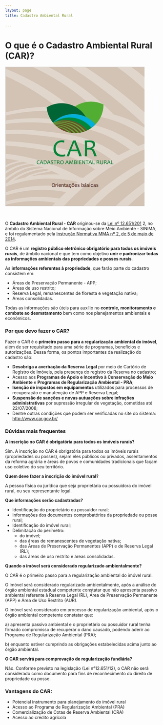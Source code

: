 ```yaml
---
layout: page
title: Cadastro Ambiental Rural

---
```



# O que é o Cadastro Ambiental Rural (CAR)?

![image](assets/img/CAR_01.png)

<br/>




O **Cadastro Ambiental Rural - CAR** originou-se da [Lei nº 12.651/201](http://www.planalto.gov.br/ccivil_03/_ato2011-2014/2012/lei/l12651.htm) 2, no âmbito do Sistema Nacional de Informação sobre Meio Ambiente - SINIMA, e foi regulamentado pela [Instrução Normativa MMA nº 2, de 5 de maio de 2014](http://www.car.gov.br/leis/IN_CAR.pdf)**.**



O CAR é um **registro público eletrônico obrigatório para todos os imóveis rurais**, de âmbito nacional e que tem como objetivo **unir e padronizar todas as informações ambientais das propriedades e posses rurais**. 



As **informações referentes à propriedade**, que farão parte do cadastro consistem em: 

 

- Áreas de Preservação Permanente - APP; 
- Áreas de uso restrito;
- Reserva Legal, remanescentes de floresta e vegetação nativa;
- Áreas consolidadas.

 

Todas as informações são úteis para auxílio no **controle, monitoramento e combate ao desmatamento** bem como nos planejamentos ambientais e econômicos.

### Por que devo fazer o CAR?

Fazer o CAR é o **primeiro passo para a regularização ambiental do imóvel**, além de ser requisitado para uma série de programas, benefícios e autorizações. Dessa forma, os pontos importantes da realização do cadastro são:



- **Desobriga a averbação da Reserva Legal** por meio de Cartório de Registro de Imóveis, pela presença do registro da Reserva no cadastro;
- Acesso aos **Programas de Apoio e Incentivo à Conservação do Meio Ambiente** e **Programas de Regularização Ambiental - PRA**;
- **Isenção de impostos em equipamentos** utilizados para processos de recuperação e manutenção de APP e Reserva Legal;
- **Suspensão de sanções e novas autuações sobre infrações administrativas** por supressão irregular de vegetação, cometidas até 22/07/2008;
- Dentre outras condições que podem ser verificadas no site do sistema: [http://www.car.gov.br/ ](http://www.car.gov.br/)

### Dúvidas mais frequentes

__A inscrição no CAR é obrigatória para todos os imóveis rurais?__

Sim. A inscrição no CAR é obrigatória para todos os imóveis rurais (propriedades ou posses), sejam eles públicos ou privados, assentamentos da reforma agrária e áreas de povos e comunidades tradicionais que façam uso coletivo do seu território.

__Quem deve fazer a inscrição do imóvel rural?__

A pessoa física ou jurídica que seja proprietária ou possuidora do imóvel rural, ou seu representante legal.

__Que informações serão cadastradas?__

* Identificação do proprietário ou possuidor rural;
* Informações dos documentos comprobatórios da propriedade ou posse rural;
* Identificação do imóvel rural;
* Delimitação do perímetro:
  * do imóvel;
  * das áreas de remanescentes de vegetação nativa;
  * das Áreas de Preservação Permanentes (APP) e de Reserva Legal (RL);
  * das áreas de uso restrito e áreas consolidadas.

__Quando o imóvel será considerado regularizado ambientalmente?__

O CAR é o primeiro passo para a regularização ambiental do imóvel rural.

O imóvel será considerado regularizado ambientalmente, após a análise do órgão ambiental estadual competente constatar que não apresenta passivo ambiental referente à Reserva Legal (RL), Área de Preservação Permanente (APP) e Área de Uso Restrito (AUR).

O imóvel será considerado em processo de regularização ambiental, após o órgão ambiental competente constatar que:

a) apresenta passivo ambiental e o proprietário ou possuidor rural tenha firmado compromisso de recuperar o dano causado, podendo aderir ao Programa de Regularização Ambiental (PRA);

b) enquanto estiver cumprindo as obrigações estabelecidas acima junto ao órgão ambiental.

__O CAR servirá para comprovação de regularização fundiária?__

Não. Conforme previsto na legislação (Lei n°12.651/12), o CAR não será considerado como documento para fins de reconhecimento do direito de propriedade ou posse.

### Vantagens do CAR:

 * Potencial instrumento para planejamento do imóvel rural
 * Acesso ao Programa de Regularização Ambiental (PRA)
 * Comercialização de Cotas de Reserva Ambiental (CRA)
 * Acesso ao crédito agrícola